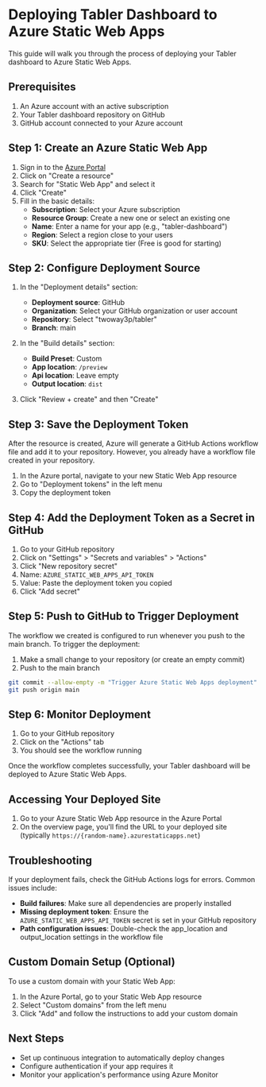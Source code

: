 # Deploying Tabler Dashboard to Azure Static Web Apps

This guide will walk you through the process of deploying your Tabler dashboard to Azure Static Web Apps.

## Prerequisites

1. An Azure account with an active subscription
2. Your Tabler dashboard repository on GitHub
3. GitHub account connected to your Azure account

## Step 1: Create an Azure Static Web App

1. Sign in to the [Azure Portal](https://portal.azure.com)
2. Click on "Create a resource"
3. Search for "Static Web App" and select it
4. Click "Create"
5. Fill in the basic details:
   - **Subscription**: Select your Azure subscription
   - **Resource Group**: Create a new one or select an existing one
   - **Name**: Enter a name for your app (e.g., "tabler-dashboard")
   - **Region**: Select a region close to your users
   - **SKU**: Select the appropriate tier (Free is good for starting)

## Step 2: Configure Deployment Source

1. In the "Deployment details" section:
   - **Deployment source**: GitHub
   - **Organization**: Select your GitHub organization or user account
   - **Repository**: Select "twoway3p/tabler"
   - **Branch**: main

2. In the "Build details" section:
   - **Build Preset**: Custom
   - **App location**: `/preview`
   - **Api location**: Leave empty
   - **Output location**: `dist`

3. Click "Review + create" and then "Create"

## Step 3: Save the Deployment Token

After the resource is created, Azure will generate a GitHub Actions workflow file and add it to your repository. However, you already have a workflow file created in your repository.

1. In the Azure portal, navigate to your new Static Web App resource
2. Go to "Deployment tokens" in the left menu
3. Copy the deployment token

## Step 4: Add the Deployment Token as a Secret in GitHub

1. Go to your GitHub repository
2. Click on "Settings" > "Secrets and variables" > "Actions"
3. Click "New repository secret"
4. Name: `AZURE_STATIC_WEB_APPS_API_TOKEN`
5. Value: Paste the deployment token you copied
6. Click "Add secret"

## Step 5: Push to GitHub to Trigger Deployment

The workflow we created is configured to run whenever you push to the main branch. To trigger the deployment:

1. Make a small change to your repository (or create an empty commit)
2. Push to the main branch

```bash
git commit --allow-empty -m "Trigger Azure Static Web Apps deployment"
git push origin main
```

## Step 6: Monitor Deployment

1. Go to your GitHub repository
2. Click on the "Actions" tab
3. You should see the workflow running

Once the workflow completes successfully, your Tabler dashboard will be deployed to Azure Static Web Apps.

## Accessing Your Deployed Site

1. Go to your Azure Static Web App resource in the Azure Portal
2. On the overview page, you'll find the URL to your deployed site (typically `https://{random-name}.azurestaticapps.net`)

## Troubleshooting

If your deployment fails, check the GitHub Actions logs for errors. Common issues include:

- **Build failures**: Make sure all dependencies are properly installed
- **Missing deployment token**: Ensure the `AZURE_STATIC_WEB_APPS_API_TOKEN` secret is set in your GitHub repository
- **Path configuration issues**: Double-check the app_location and output_location settings in the workflow file

## Custom Domain Setup (Optional)

To use a custom domain with your Static Web App:

1. In the Azure Portal, go to your Static Web App resource
2. Select "Custom domains" from the left menu
3. Click "Add" and follow the instructions to add your custom domain

## Next Steps

- Set up continuous integration to automatically deploy changes
- Configure authentication if your app requires it
- Monitor your application's performance using Azure Monitor 